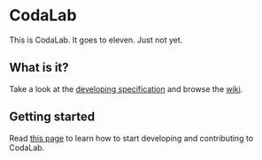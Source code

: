 # CodaLab

This is CodaLab. It goes to eleven. Just not yet.

## What is it?

Take a look at the [developing specification](docs/SPECIFICATION.md) and browse the [wiki](https://github.com/codalab/codalab/wiki).

## Getting started

Read [this page](https://github.com/codalab/codalab/wiki/50.-Getting-Started-for-Developers) to learn how to start developing and contributing to CodaLab.

